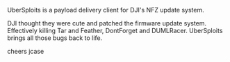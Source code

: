 UberSploits is a payload delivery client for DJI's NFZ update system.

DJI thought they were cute and patched the firmware update system. Effectively killing Tar and Feather, DontForget and DUMLRacer. UberSploits brings all those bugs back to life.

cheers jcase

